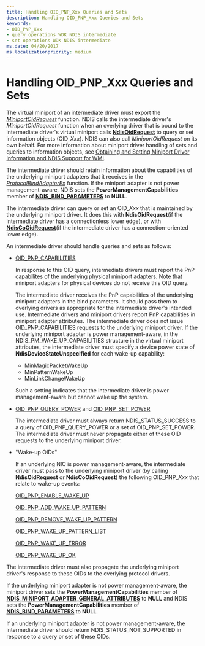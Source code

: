 ```yaml
---
title: Handling OID_PNP_Xxx Queries and Sets
description: Handling OID_PNP_Xxx Queries and Sets
keywords:
- OID_PNP_Xxx
- query operations WDK NDIS intermediate
- set operations WDK NDIS intermediate
ms.date: 04/20/2017
ms.localizationpriority: medium
---
```


# Handling OID\_PNP\_Xxx Queries and Sets





The virtual miniport of an intermediate driver must export the [*MiniportOidRequest*](/windows-hardware/drivers/ddi/ndis/nc-ndis-miniport_oid_request) function. NDIS calls the intermediate driver's *MiniportOidRequest* function when an overlying driver that is bound to the intermediate driver's virtual miniport calls [**NdisOidRequest**](/windows-hardware/drivers/ddi/ndis/nf-ndis-ndisoidrequest) to query or set information objects (OID\_*Xxx*). NDIS can also call *MiniportOidRequest* on its own behalf. For more information about miniport driver handling of sets and queries to information objects, see [Obtaining and Setting Miniport Driver Information and NDIS Support for WMI](ndis-management-information-and-oids.md).

The intermediate driver should retain information about the capabilities of the underlying miniport adapters that it receives in the [*ProtocolBindAdapterEx*](/windows-hardware/drivers/ddi/ndis/nc-ndis-protocol_bind_adapter_ex) function. If the miniport adapter is not power management-aware, NDIS sets the **PowerManagementCapabilities** member of [**NDIS\_BIND\_PARAMETERS**](/windows-hardware/drivers/ddi/ndis/ns-ndis-_ndis_bind_parameters) to **NULL**.

The intermediate driver can query or set an OID\_*Xxx* that is maintained by the underlying miniport driver. It does this with **NdisOidRequest**(if the intermediate driver has a connectionless lower edge), or with [**NdisCoOidRequest**](/windows-hardware/drivers/ddi/ndis/nf-ndis-ndiscooidrequest)(if the intermediate driver has a connection-oriented lower edge).

An intermediate driver should handle queries and sets as follows:

-   [OID\_PNP\_CAPABILITIES](./oid-pnp-capabilities.md)

    In response to this OID query, intermediate drivers must report the PnP capabilites of the underlying physical miniport adapters. Note that miniport adapters for physical devices do not receive this OID query.

    The intermediate driver receives the PnP capabilities of the underlying miniport adapters in the bind parameters. It should pass them to overlying drivers as appropriate for the intermediate driver's intended use. Intermediate drivers and miniport drivers report PnP capabilities in miniport adapter attributes. The intermediate driver does not issue OID\_PNP\_CAPABILITIES requests to the underlying miniport driver. If the underlying miniport adapter is power management-aware, in the NDIS\_PM\_WAKE\_UP\_CAPABILITIES structure in the virtual miniport attributes, the intermediate driver must specify a device power state of **NdisDeviceStateUnspecified** for each wake-up capability:

    -   MinMagicPacketWakeUp
    -   MinPatternWakeUp
    -   MinLinkChangeWakeUp

    Such a setting indicates that the intermediate driver is power management-aware but cannot wake up the system.

-   [OID\_PNP\_QUERY\_POWER](./oid-pnp-query-power.md) and [OID\_PNP\_SET\_POWER](./oid-pnp-set-power.md)

    The intermediate driver must always return NDIS\_STATUS\_SUCCESS to a query of OID\_PNP\_QUERY\_POWER or a set of OID\_PNP\_SET\_POWER. The intermediate driver must never propagate either of these OID requests to the underlying miniport driver.

-   "Wake-up OIDs"

    If an underlying NIC is power management-aware, the intermediate driver must pass to the underlying miniport driver (by calling **NdisOidRequest** or **NdisCoOidRequest**) the following OID\_PNP\_*Xxx* that relate to wake-up events:

    [OID\_PNP\_ENABLE\_WAKE\_UP](./oid-pnp-enable-wake-up.md)

    [OID\_PNP\_ADD\_WAKE\_UP\_PATTERN](./oid-pnp-add-wake-up-pattern.md)

    [OID\_PNP\_REMOVE\_WAKE\_UP\_PATTERN](./oid-pnp-remove-wake-up-pattern.md)

    [OID\_PNP\_WAKE\_UP\_PATTERN\_LIST](./oid-pnp-wake-up-pattern-list.md)

    [OID\_PNP\_WAKE\_UP\_ERROR](./oid-pnp-wake-up-error.md)

    [OID\_PNP\_WAKE\_UP\_OK](./oid-pnp-wake-up-ok.md)

The intermediate driver must also propagate the underlying miniport driver's response to these OIDs to the overlying protocol drivers.

If the underlying miniport adapter is not power management-aware, the miniport driver sets the **PowerManagementCapabilities** member of [**NDIS\_MINIPORT\_ADAPTER\_GENERAL\_ATTRIBUTES**](/windows-hardware/drivers/ddi/ndis/ns-ndis-_ndis_miniport_adapter_general_attributes) to **NULL** and NDIS sets the **PowerManagementCapabilities** member of [**NDIS\_BIND\_PARAMETERS**](/windows-hardware/drivers/ddi/ndis/ns-ndis-_ndis_bind_parameters) to **NULL**.

If an underlying miniport adapter is not power management-aware, the intermediate driver should return NDIS\_STATUS\_NOT\_SUPPORTED in response to a query or set of these OIDs.

 

